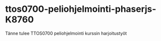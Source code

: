 # ttos0700-peliohjelmointi-phaserjs-K8760

Tänne tulee TTOS0700 peliohjelmointi kurssin harjoitustyöt